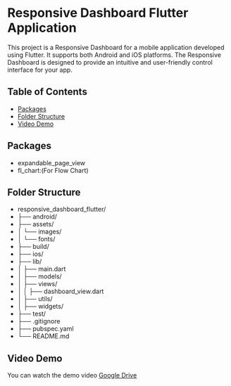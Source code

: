 # Responsive Dashboard Flutter Application

This project is a Responsive Dashboard for a mobile application developed using Flutter. It supports both Android and iOS platforms. The Responsive Dashboard is designed to provide an intuitive and user-friendly control interface for your app.

## Table of Contents

- [Packages](#packages)
- [Folder Structure](#folder-structure)
- [Video Demo](#Video-Demo)

## Packages

- expandable_page_view
- fl_chart:(For Flow Chart) 

## Folder Structure

- responsive_dashboard_flutter/
- ├── android/
- ├── assets/
- │   └── images/
- │   └── fonts/
- ├── build/
- ├── ios/
- ├── lib/
- │   ├── main.dart
- │   ├── models/
- │   ├── views/
- │   │   ├── dashboard_view.dart
- │   ├── utils/
- │   ├── widgets/
- ├── test/
- ├── .gitignore
- ├── pubspec.yaml
- └── README.md

## Video Demo
You can watch the demo video [Google Drive](https://drive.google.com/file/d/1RxgirrfD-12iD5UvgrSQzntOKF-8HFOZ/view?usp=drive_link)

